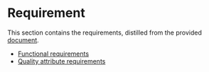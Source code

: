 # Requirement

This section contains the requirements, distilled from the provided [document](requirements/requirements.pdf).

* [Functional requirements](./functional.md)
* [Quality attribute requirements](./quality-attribute.md)